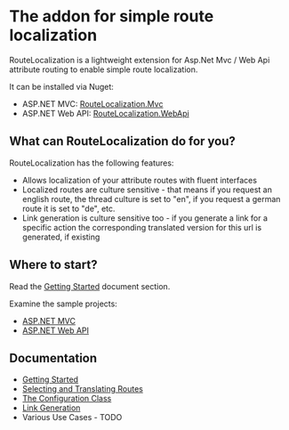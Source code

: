 # The addon for simple route localization

RouteLocalization is a lightweight extension for Asp.Net Mvc / Web Api attribute routing to enable simple route localization.

It can be installed via Nuget:

  * ASP.NET MVC: [RouteLocalization.Mvc](http://nuget.org/packages/RouteLocalization.Mvc)
  * ASP.NET Web API: [RouteLocalization.WebApi](http://nuget.org/packages/RouteLocalization.WebApi)

## What can RouteLocalization do for you?

RouteLocalization has the following features:

* Allows localization of your attribute routes with fluent interfaces
* Localized routes are culture sensitive - that means if you request an english route, the thread culture is set to "en", if you request a german route it is set to "de", etc.
* Link generation is culture sensitive too - if you generate a link for a specific action the corresponding translated version for this url is generated, if existing

## Where to start?

Read the [Getting Started](Documentation/GettingStarted.md) document section.

Examine the sample projects:

* [ASP.NET MVC](Source/RouteLocalization.Mvc.Sample/App_Start/RouteConfig.cs)
* [ASP.NET Web API](Source/RouteLocalization.Http.Sample/App_Start/WebApiConfig.cs)

## Documentation

* [Getting Started](Documentation/GettingStarted.md)
* [Selecting and Translating Routes](Documentation/SelectingAndTranslatingRoutes.md)
* [The Configuration Class](Documentation/TheConfigurationClass.md)
* [Link Generation](Documentation/LinkGeneration.md)
* Various Use Cases - TODO